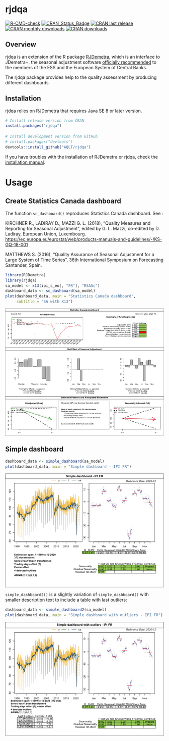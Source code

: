 
<!-- README.md is generated from README.Rmd. Please edit that file -->

# rjdqa

<!-- <img src="man/figures/logo.png" align="right" /> -->

[![R-CMD-check](https://github.com/AQLT/rjdqa/workflows/R-CMD-check/badge.svg)](https://github.com/AQLT/rjdqa/actions)
[![CRAN_Status_Badge](http://www.r-pkg.org/badges/version/rjdqa)](https://cran.r-project.org/package=rjdqa)
[![CRAN last
release](http://www.r-pkg.org/badges/last-release/rjdqa)](https://cran.r-project.org/package=rjdqa)
[![CRAN monthly
downloads](http://cranlogs.r-pkg.org/badges/rjdqa?color=lightgrey)](https://cran.r-project.org/package=rjdqa)
[![CRAN
downloads](http://cranlogs.r-pkg.org/badges/grand-total/rjdqa?color=lightgrey)](https://cran.r-project.org/package=rjdqa)

## Overview

rjdqa is an extension of the R package
[RJDemetra](https://github.com/jdemetra/rjdemetra), which is an
interface to JDemetra+, the seasonal adjustment software [officially
recommended](https://wayback.archive-it.org/12090/20240102173448/https://cros-legacy.ec.europa.eu/system/files/Jdemetra_%20release.pdf)
to the members of the ESS and the European System of Central Banks.

The rjdqa package provides help to the quality assessment by producing
different dashboards.

## Installation

rjdqa relies on RJDemetra that requires Java SE 8 or later version.

``` r
# Install release version from CRAN
install.packages("rjdqa")

# Install development version from GitHub
# install.packages("devtools")
devtools::install_github("AQLT/rjdqa")
```

If you have troubles with the installation of RJDemetra or rjdqa, check
the [installation
manual](https://github.com/jdemetra/rjdemetra/wiki/Installation-manual).

# Usage

## Create Statistics Canada dashboard

The function `sc_dashboard()` reproduces Statistics Canada dashboard.
See :

KIRCHNER R., LADIRAY D., MAZZI G. L. (2018), “Quality Measures and
Reporting for Seasonal Adjustment”, edited by G. L. Mazzi, co-edited by
D. Ladiray, European Union, Luxembourg.
<https://ec.europa.eu/eurostat/web/products-manuals-and-guidelines/-/KS-GQ-18-001>

MATTHEWS S. (2016), “Quality Assurance of Seasonal Adjustment for a
Large System of Time Series”, 36th International Symposium on
Forecasting Santander, Spain.

``` r
library(RJDemetra)
library(rjdqa)
sa_model <- x13(ipi_c_eu[, "FR"], "RSA5c")
dashboard_data <- sc_dashboard(sa_model)
plot(dashboard_data, main = "Statistics Canada dashboard",
     subtitle = "SA with X13")
```

<img src="man/figures/README-stat_cana_dash-1.png" style="display: block; margin: auto;" />

## Simple dashboard

``` r
dashboard_data <- simple_dashboard(sa_model)
plot(dashboard_data, main = "Simple dashboard - IPI FR")
```

<img src="man/figures/README-simple_dash-1.png" style="display: block; margin: auto;" />

`simple_dashboard2()` is a slightly variation of `simple_dashboard()`
with smaller description text to include a table with last outliers:

``` r
dashboard_data <- simple_dashboard2(sa_model)
plot(dashboard_data, main = "Simple dashboard with outliers - IPI FR")
```

<img src="man/figures/README-simple_dash_out-1.png" style="display: block; margin: auto;" />
